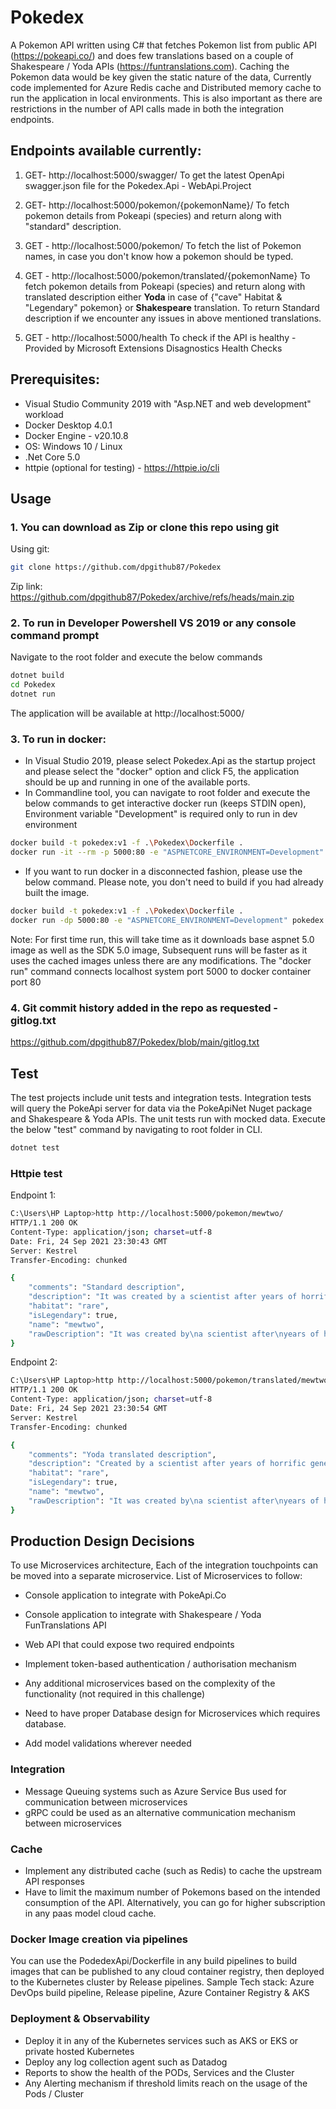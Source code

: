 # Pokedex
A Pokemon API written using C# that fetches Pokemon list from public API (https://pokeapi.co/) and does few translations based on a couple of Shakespeare / Yoda APIs (https://funtranslations.com). 
Caching the Pokemon data would be key given the static nature of the data, Currently code implemented for Azure Redis cache and Distributed memory cache to run the application in local environments. This is also important as there are restrictions in the number of API calls made in both the integration endpoints.

## Endpoints available currently:
1. GET-  http://localhost:5000/swagger/
To get the latest OpenApi swagger.json file for the Pokedex.Api - WebApi.Project 

2. GET-  http://localhost:5000/pokemon/{pokemonName}/
To fetch pokemon details from Pokeapi (species) and return along with "standard" description.

3. GET - http://localhost:5000/pokemon/
To fetch the list of Pokemon names, in case you don't know how a pokemon should be typed.

4. GET - http://localhost:5000/pokemon/translated/{pokemonName}
To fetch pokemon details from Pokeapi (species) and return along with translated description either **Yoda** in case of {"cave" Habitat & "Legendary" pokemon} or **Shakespeare** translation. To return Standard description if we encounter any issues in above mentioned translations.

5. GET - http://localhost:5000/health
To check if the API is healthy - Provided by Microsoft Extensions Disagnostics Health Checks


## Prerequisites:
- Visual Studio Community 2019 with "Asp.NET and web development" workload
- Docker Desktop 4.0.1
- Docker Engine - v20.10.8
- OS: Windows 10 / Linux
- .Net Core 5.0
- httpie (optional for testing) - https://httpie.io/cli

## Usage
### 1. You can download as Zip or clone this repo using git

Using git:
```sh
git clone https://github.com/dpgithub87/Pokedex
```
Zip link:
https://github.com/dpgithub87/Pokedex/archive/refs/heads/main.zip

### 2. To run in Developer Powershell VS 2019 or any console command prompt
Navigate to the root folder and execute the below commands
```sh
dotnet build
cd Pokedex
dotnet run
```
The application will be available at http://localhost:5000/


### 3. To run in docker:
- In Visual Studio 2019, please select Pokedex.Api as the startup project and please select the "docker" option and click F5, the application should be up and running in one of the available ports.
- In Commandline tool, you can navigate to root folder and execute the below commands to get interactive docker run  (keeps STDIN open), Environment variable "Development" is required only to run in dev environment
```sh
docker build -t pokedex:v1 -f .\Pokedex\Dockerfile .
docker run -it --rm -p 5000:80 -e "ASPNETCORE_ENVIRONMENT=Development" pokedex:v1
```
- If you want to run docker in a disconnected fashion, please use the below command. Please note, you don't need to build if you had already built the image.
```sh
docker build -t pokedex:v1 -f .\Pokedex\Dockerfile .
docker run -dp 5000:80 -e "ASPNETCORE_ENVIRONMENT=Development" pokedex:v1
```
Note:
For first time run, this will take time as it downloads base aspnet 5.0 image as well as the SDK 5.0 image, Subsequent runs will be faster as it uses the cached images unless there are any modifications.
The "docker run" command connects localhost system port 5000 to docker container port 80

### 4. Git commit history added in the repo as requested - gitlog.txt
https://github.com/dpgithub87/Pokedex/blob/main/gitlog.txt

## Test
The test projects include unit tests and integration tests. Integration tests will query the PokeApi server for data via the PokeApiNet Nuget package and Shakespeare & Yoda APIs.
The unit tests run with mocked data.
Execute the below "test" command by navigating to root folder in CLI.
```sh
dotnet test
```

### Httpie test
Endpoint 1:
```sh
C:\Users\HP Laptop>http http://localhost:5000/pokemon/mewtwo/
HTTP/1.1 200 OK
Content-Type: application/json; charset=utf-8
Date: Fri, 24 Sep 2021 23:30:43 GMT
Server: Kestrel
Transfer-Encoding: chunked

{
    "comments": "Standard description",
    "description": "It was created by a scientist after years of horrific gene splicing and DNA engineering experiments.",
    "habitat": "rare",
    "isLegendary": true,
    "name": "mewtwo",
    "rawDescription": "It was created by\na scientist after\nyears of horrific\fgene splicing and\nDNA engineering\nexperiments."
}
```
Endpoint 2:
```sh
C:\Users\HP Laptop>http http://localhost:5000/pokemon/translated/mewtwo/
HTTP/1.1 200 OK
Content-Type: application/json; charset=utf-8
Date: Fri, 24 Sep 2021 23:30:54 GMT
Server: Kestrel
Transfer-Encoding: chunked

{
    "comments": "Yoda translated description",
    "description": "Created by a scientist after years of horrific gene splicing and dna engineering experiments,  it was.",
    "habitat": "rare",
    "isLegendary": true,
    "name": "mewtwo",
    "rawDescription": "It was created by\na scientist after\nyears of horrific\fgene splicing and\nDNA engineering\nexperiments."
}
```

## Production Design Decisions
To use Microservices architecture, Each of the integration touchpoints can be moved into a separate microservice. List of Microservices to follow:
- Console application to integrate with PokeApi.Co
- Console application to integrate with Shakespeare / Yoda FunTranslations API
- Web API that could expose two required endpoints
- Implement token-based authentication / authorisation mechanism

- Any additional microservices based on the complexity of the functionality (not required in this challenge)
- Need to have proper Database design for Microservices which requires database.
- Add model validations wherever needed

### Integration
- Message Queuing systems such as Azure Service Bus used for communication between microservices
- gRPC could be used as an alternative communication mechanism between microservices

### Cache
- Implement any distributed cache (such as Redis) to cache the upstream API responses
- Have to limit the maximum number of Pokemons based on the intended consumption of the API. Alternatively, you can go for higher subscription in any paas model cloud cache.

### Docker Image creation via pipelines
You can use the PodedexApi/Dockerfile in any build pipelines to build images that can be published to any cloud container registry, then deployed to the Kubernetes cluster by Release pipelines.
Sample Tech stack: Azure DevOps build pipeline, Release pipeline, Azure Container Registry & AKS

### Deployment & Observability
- Deploy it in any of the Kubernetes services such as AKS or EKS or private hosted Kubernetes
- Deploy any log collection agent such as Datadog
- Reports to show the health of the PODs, Services and the Cluster
- Any Alerting mechanism if threshold limits reach on the usage of the Pods / Cluster


